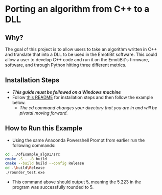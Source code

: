 # Porting an algorithm from C++ to a DLL

## Why?
The goal of this project is to allow users to take an algorithm written in C++ and translate that into a DLL to be used in the EmotiBit software.
This could allow a user to develop C++ code and run it on the EmotiBit's firmware, software, and through Python hitting three different metrics.

## Installation Steps
* ***This guide must be followed on a Windows machine***
* Follow [this README](README.md) for installation steps and then follow the example below.
  * *The cd command changes your directory that you are in and will be pivotal moving forward.*

## How to Run this Example
* Using the same Anaconda Powershell Prompt from earlier run the following commands:
```bash
cd ../ofExample_alg01/src
cmake -S . -B build
cmake --build build --config Release
cd .\build\Release
./rounder_test.exe
```
* This command above should output 5, meaning the 5.223 in the program was successfully rounded to 5.
